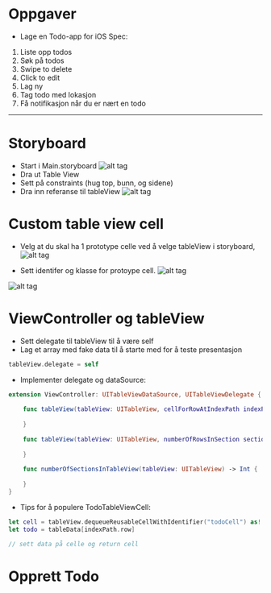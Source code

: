# Oppgaver

- Lage en Todo-app for iOS
Spec:

1. Liste opp todos
2. Søk på todos
3. Swipe to delete
4. Click to edit
5. Lag ny 
6. Tag todo med lokasjon
7. Få notifikasjon når du er nært en todo

---

# Storyboard

- Start i Main.storyboard
![alt tag](https://github.com/Lomaas/iOS-kurs-foilsett/blob/master/presentasjonoppgaver/storyboard.png?raw=true)
- Dra ut Table View
- Sett på constraints (hug top, bunn, og sidene)
- Dra inn referanse til tableView
![alt tag](https://github.com/Lomaas/iOS-kurs-foilsett/blob/master/presentasjonoppgaver/ctrldrag.png?raw=true)


# Custom table view cell

- Velg at du skal ha 1 prototype celle ved å velge tableView i storyboard, 
![alt tag](https://github.com/Lomaas/iOS-kurs-foilsett/blob/master/presentasjonoppgaver/protoypecell.png?raw=true)

- Sett identifer og klasse for protoype cell. 
![alt tag](https://github.com/Lomaas/iOS-kurs-foilsett/blob/master/presentasjonoppgaver/customcell.png?raw=true)

![alt tag](raw.githubusercontent.com/Lomaas/iOS-kurs-foilsett/gh-pages/customclass.png)

# ViewController og  tableView

- Sett delegate til tableView til å være self
- Lag et array med fake data til å starte med for å teste presentasjon

```swift
tableView.delegate = self
```

- Implementer delegate og dataSource:

```swift
extension ViewController: UITableViewDataSource, UITableViewDelegate {
    
    func tableView(tableView: UITableView, cellForRowAtIndexPath indexPath: NSIndexPath) -> UITableViewCell {
        
    }
    
    func tableView(tableView: UITableView, numberOfRowsInSection section: Int) -> Int {
        
    }
    
    func numberOfSectionsInTableView(tableView: UITableView) -> Int {
        
    }
}
```

- Tips for å populere TodoTableViewCell:

```swift
let cell = tableView.dequeueReusableCellWithIdentifier("todoCell") as! TodoTableViewCell
let todo = tableData[indexPath.row]

// sett data på celle og return cell

```


# Opprett Todo


